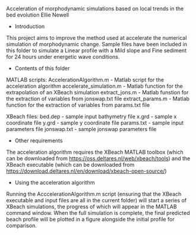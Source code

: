 Acceleration of morphodynamic simulations based on local trends
in the bed evolution
Ellie Newell

- Introduction

This project aims to improve the method used at accelerate the numerical simulation of morphodynamic change. Sample files have been included in this folder to simulate a Linear profile with a Mild slope and Fine sediment for 24 hours under energetic wave conditions.

- Contents of this folder

MATLAB scripts:
AccelerationAlgorithm.m - Matlab script for the acceleration algorithm
accelerate_simulation.m - Matlab function for the extrapolation of an XBeach simulation
extract_jons.m - Matlab funstion for the extraction of variables from jonswap.txt file
extract_params.m - Matlab function for the extraction of variables from params.txt file

XBeach files:
bed.dep - sample input bathymetry file
x.grd - sample x coordinate file
y.grd - sample y coordinate file
params.txt - sample input parameters file
jonswap.txt - sample jonswap parameters file

- Other requirements

The acceleration algorithm requires the XBeach MATLAB toolbox (which can be downloaded from https://oss.deltares.nl/web/xbeach/tools) and the XBeach executable (which can be downloaded from  https://download.deltares.nl/en/download/xbeach-open-source/)

- Using the acceleration algorithm

Running the AcccelerationAlgorithm.m script (ensuring that the XBeach executable and input files are all in the current folder) will start a series of XBeach simulations, the progress of which will appear in the MATLAB command window. When the full simulation is complete, the final predicted beach profile will be plotted in a figure alongside the initial profile for comparison. 
